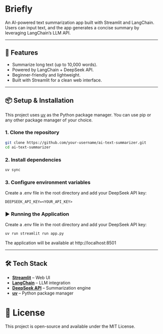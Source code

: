 # Briefly
An AI-powered text summarization app built with Streamlit and LangChain. Users can input text, and the app generates a concise summary by leveraging LangChain’s LLM API.

---

## 🚀 Features
- Summarize long text (up to 10,000 words).  
- Powered by LangChain + DeepSeek API.  
- Beginner-friendly and lightweight.  
- Built with Streamlit for a clean web interface.  

---

## 📦 Setup & Installation

This project uses [uv](https://docs.astral.sh/uv/) as the Python package manager. You can use pip or any other package manager of your choice.

### 1. Clone the repository
```bash
git clone https://github.com/your-username/ai-text-summarizer.git
cd ai-text-summarizer
```

### 2. Install dependencies
```bash
uv sync
```

### 3. Configure environment variables
Create a .env file in the root directory and add your DeepSeek API key:
```env
DEEPSEEK_API_KEY=<YOUR_API_KEY>
```


### ▶️ Running the Application
Create a .env file in the root directory and add your DeepSeek API key:
```bash
uv run streamlit run app.py
```

The application will be available at http://localhost:8501
 
---

## 🛠 Tech Stack

- **[Streamlit](https://streamlit.io/)** – Web UI  
- **[LangChain](https://www.langchain.com/)** – LLM integration  
- **[DeepSeek API](https://platform.deepseek.com)** – Summarization engine  
- **[uv](https://docs.astral.sh/uv/)** – Python package manager  

# 📄 License
This project is open-source and available under the MIT License.

